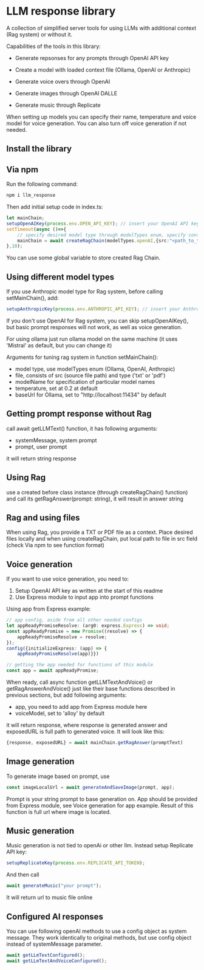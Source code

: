 # LLM response library

A collection of simplified server tools for using LLMs with additional context (Rag system) or without it.

Capabilities of the tools in this library:

- Generate repsonses for any prompts through OpenAI API key

- Create a model with loaded context file (Ollama, OpenAI or Anthropic)

- Generate voice overs through OpenAI

- Generate images through OpenAI DALLE

- Generate music through Replicate

When setting up models you can specify their name, temperature and voice model for voice generation. You can also turn off voice generation if not needed.

## Install the library

## Via npm

Run the following command:

```ts
npm i llm_response
```

Then add initial setup code in index.ts:

```ts
let mainChain;
setupOpenAIKey(process.env.OPEN_API_KEY); // insert your OpenAI API key here
setTimeout(async ()=>{
    // specify desired model type through modelTypes enum, specify context file and its extension (txt, pdf)
    mainChain = await createRagChain(modelTypes.openAI,{src:"<path_to_the_file>.txt",type:'txt'});
},10);
```

You can use some global variable to store created Rag Chain.

## Using different model types

If you use Anthropic model type for Rag system, before calling setMainChain(), add:

```ts
setupAnthropicKey(process.env.ANTHROPIC_API_KEY); // insert your Anthropic API key here
```

If you don't use OpenAI for Rag system, you can skip setupOpenAIKey(), but basic prompt responses will not work, as well as voice generation.

For using ollama just run ollama model on the same machine (it uses 'Mistral' as default, but you can change it)

Arguments for tuning rag system in function setMainChain():

- model type, use modelTypes enum (Ollama, OpenAI, Anthropic)
- file, consists of src (source file path) and type ('txt' or 'pdf')
- modelName for specification of particular model names
- temperature, set at 0.2 at default
- baseUrl for Ollama, set to "http://localhost:11434" by default

## Getting prompt response without Rag

call await getLLMText() function, it has following arguments:

- systemMessage, system prompt
- prompt, user prompt

it will return string response

## Using Rag

use a created before class instance (through createRagChain() function) and call its getRagAnswer(prompt: string), it will result in answer string

## Rag and using files

When using Rag, you provide a TXT or PDF file as a context. Place desired files locally
and when using createRagChain, put local path to file in src field (check Via npm to
see function format)

## Voice generation

If you want to use voice generation, you need to:

1. Setup OpenAI API key as written at the start of this readme
2. Use Express module to input app into prompt functions

Using app from Express example:
```ts
// app config, aside from all other needed configs
let appReadyPromiseResolve: (arg0: express.Express) => void;
const appReadyPromise = new Promise((resolve) => {
    appReadyPromiseResolve = resolve;
});
config({initializeExpress: (app) => {
    appReadyPromiseResolve(app)}})

// getting the app needed for functions of this module
const app = await appReadyPromise;
```

When ready, call async function getLLMTextAndVoice() or getRagAnswerAndVoice() just like their base functions described in previous sections, but add following arguments:

- app, you need to add app from Express module here
- voiceModel, set to 'alloy' by default

it will return response, where response is generated answer and exposedURL is full path to generated voice. It will look like this:

```ts
{response, exposedURL} = await mainChain.getRagAnswer(promptText)
```

## Image generation

To generate image based on prompt, use

```ts
const imageLocalUrl = await generateAndSaveImage(prompt, app);
```

Prompt is your string prompt to base generation on. App should be provided from Express module, see Voice generation for app example. Result of this function is full url where image is located.

## Music generation

Music generation is not tied to openAi or other llm. Instead setup Replicate API key:

```ts
setupReplicateKey(process.env.REPLICATE_API_TOKEN);
```

And then call

```ts
await generateMusic("your prompt");
```

It will return url to music file online

## Configured AI responses

You can use following openAI methods to use a config object as system message. They work identically to original methods, but use config object instead of systemMessage parameter.

```ts
await getLLmTextConfigured();
await getLLmTextAndVoiceConfigured();
```